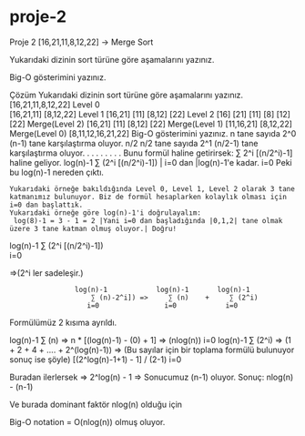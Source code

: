 # proje-2


Proje 2
[16,21,11,8,12,22] -> Merge Sort

Yukarıdaki dizinin sort türüne göre aşamalarını yazınız.

Big-O gösterimini yazınız.

Çözüm
Yukarıdaki dizinin sort türüne göre aşamalarını yazınız.
                                [16,21,11,8,12,22]
Level 0                
                        [16,21,11]                [8,12,22]
Level 1
                    [16,21]        [11]        [8,12]        [22]
Level 2
                [16]    [21]    [11]       [8]    [12]    [22]
Merge(Level 2)
                    [16,21]   [11]             [8,12]   [22]
Merge(Level 1)
                        [11,16,21]                [8,12,22] 
Merge(Level 0)
                                [8,11,12,16,21,22]
Big-O gösterimini yazınız.
    n    tane sayıda      2^0 (n-1) tane karşılaştırma oluyor.
n/2  n/2 tane sayıda      2^1 (n/2-1) tane karşılaştırma oluyor.
      .                                 .
      .                                 .
      .                                 .
      .                                 .
Bunu formül haline getirirsek:    ∑ 2^i [(n/2^i)-1] haline geliyor.
log(n)-1
    ∑ (2^i [(n/2^i)-1])  | i=0 dan |log(n)-1'e kadar.
   i=0
Peki bu log(n)-1 nereden çıktı.

    Yukarıdaki örneğe bakıldığında Level 0, Level 1, Level 2 olarak 3 tane katmanımız bulunuyor. Biz de formül hesaplarken kolaylık olması için i=0 dan başlattık. 
    Yukarıdaki örneğe göre log(n)-1'i doğrulayalım:
     log(8)-1 = 3 - 1 = 2 |Yani i=0 dan başladığında |0,1,2| tane olmak üzere 3 tane katman olmuş oluyor.| Doğru! 
log(n)-1
    ∑ (2^i [(n/2^i)-1])  
   i=0

  =>(2^i ler sadeleşir.) 

                    log(n)-1            log(n)-1       log(n)-1
                        ∑ (n)-2^i]) =>     ∑ (n)    +     ∑ (2^i)
                       i=0                i=0            i=0
Formülümüz 2 kısıma ayrıldı.

log(n)-1
    ∑ (n) =>  n * [(log(n)-1) - (0) + 1] => (nlog(n))
   i=0
log(n)-1
    ∑ (2^i) => (1 + 2 + 4 + .... + 2^(log(n)-1))  => (Bu sayılar için bir toplama formülü bulunuyor sonuç ise şöyle) [(2^log(n)-1+1) - 1] / (2-1)
   i=0

 Buradan ilerlersek => 2^log(n) - 1  => Sonucumuz (n-1) oluyor. 
Sonuç: nlog(n) - (n-1)

Ve burada dominant faktör nlog(n) olduğu için

Big-O notation = O(nlog(n)) olmuş oluyor.
